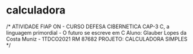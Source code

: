 # calculadora
/* ATIVIDADE FIAP ON - CURSO DEFESA CIBERNETICA CAP-3 C, a linguagem primordial - O futuro se escreve em C
Aluno: Glauber Lopes da Costa Muniz - 1TDCO2021 RM 87682 
PROJETO: CALCULADORA SIMPLES
*/
